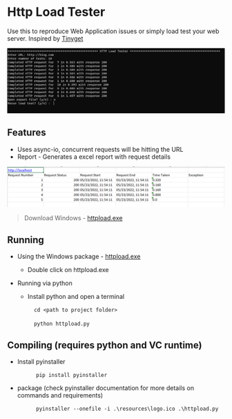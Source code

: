 # Http Load Tester 

Use this to reproduce Web Application issues or simply load test your web server. Inspired by [Tinyget](https://www.tessferrandez.com/blog/2008/02/04/debugging-demos-setup-instructions.html#:~:text=Tinyget%20used%20to%20be%20a%20part%20of%20the%20IISToolkit%2C%20as%20this%20is%20no%20longer%20available%2C%20I%20have%20created%20a%20PS%20script%20and%20added%20it%20to%20my%20DebuggingScripts%20Repository)

![App Screenshot](./resources/ss.png)

## Features

* Uses async-io, concurrent requests will be hitting the URL
* Report - Generates a excel report with request details

![App Screenshot](./resources/excel_report.png)

> Download Windows - [httpload.exe](./dist/httpload.exe)


## Running

* Using the Windows package - [httpload.exe](./dist/httpload.exe)
    * Double click on httpload.exe

* Running via python
    * Install python and open a terminal

            cd <path to project folder>

            python httpload.py

## Compiling (requires python and VC runtime)

* Install pyinstaller 
    
            pip install pyinstaller

* package (check pyinstaller documentation for more details on commands and requirements)
  
            pyinstaller --onefile -i .\resources\logo.ico .\httpload.py


